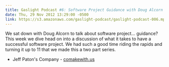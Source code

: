 ```yaml
---
title: Gaslight Podcast #6: Software Project Guidance with Doug Alcorn - Part 1
date: Thu, 29 Nov 2012 13:29:00 -0500
link: https://s3.amazonaws.com/gaslight-podcast/gaslight-podcast-006.mp3
---
```


We sat down with Doug Alcorn to talk about software project... guidance?
This week we dive head on into a discussion of what it takes to have a
successful software project. We had such a good time riding the rapids and
turning it up to 11 that we made this a two part series.

  * Jeff Paton's Company - <a href="http://comakewith.us">comakewith.us</a>
